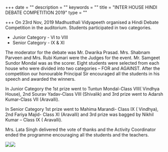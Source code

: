 +++
date = ""
description = ""
keywords = ""
title = "INTER HOUSE HINDI DEBATE COMPETITION 2019"
type = ""

+++
On 23rd Nov, 2019 Madhusthali Vidyapeeth organised a Hindi Debate Competition in the auditorium. Students participated in two categories.

* Junior Category - VI to VIII
* Senior Category - IX & XI

The moderator for the debate was Mr. Dwarika Prasad. Mrs. Shabnam Parveen and Mrs. Rubi Kumari were the Judges for the event. Mr. Samgeet Sundor Mondal was as the scorer. Eight students were selected from each house who were divided into two categories – FOR and AGAINST. After the competition our honourable Principal Sir encouraged all the students in his speech and awarded the winners.

In Junior Category the 1st prize went to Tuntun Mondal-Class VIII( Vindhya House), 2nd Sourav Yadav-Class VIII (Shivalik) and 3rd prize went to Adarsh Kumar-Class VII (Aravalli).

In Senior Category 1st prize went to Mahima Marandi- Class IX ( Vindhya), 2nd Fariya Majid- Class XI (Aravalli) and 3rd prize was bagged by Nikhil Kumar – Class IX ( Aravalli).

Mrs. Lata Singh delivered the vote of thanks and the Activity Coordinator ended the programme encouraging all the students and the teachers.

![](/uploads/2019/12/10/IMG-20191123-WA0019.jpg)![](/uploads/2019/12/10/IMG-20191123-WA0021.jpg)